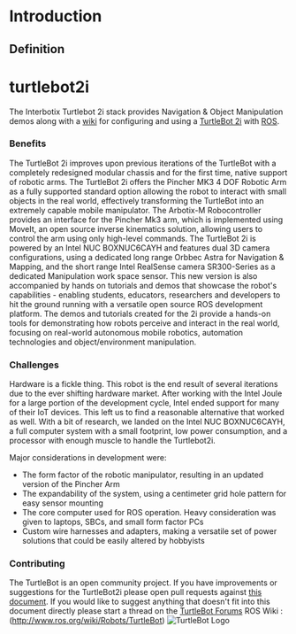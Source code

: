 # Introduction

## Definition

turtlebot2i
=========

The Interbotix Turtlebot 2i stack provides Navigation &amp; Object Manipulation demos along with a [wiki](https://github.com/Interbotix/turtlebot2i/wiki) for configuring and using a [TurtleBot 2i](https://www.interbotix.com/interbotix-turtlebot-2i-mobile-ros-platform.aspx) with [ROS](http://www.ros.org).

### Benefits

The TurtleBot 2i improves upon previous iterations of the TurtleBot with a completely redesigned modular chassis and for the first time, native support of robotic arms. The TurtleBot 2i offers the Pincher MK3 4 DOF Robotic Arm as a fully supported standard option allowing the robot to interact with small objects in the real world, effectively transforming the TurtleBot into an extremely capable mobile manipulator. The Arbotix-M Robocontroller provides an interface for the Pincher Mk3 arm, which is implemented using MoveIt, an open source inverse kinematics solution, allowing users to control the arm using only high-level commands. The TurtleBot 2i is powered by an Intel NUC BOXNUC6CAYH and features dual 3D camera configurations, using a dedicated long range Orbbec Astra for Navigation & Mapping, and the short range Intel RealSense camera SR300-Series as a dedicated Manipulation work space sensor. This new version is also accompanied by hands on tutorials and demos that showcase the robot's capabilities - enabling students, educators, researchers and developers to hit the ground running with a versatile open source ROS development platform. The demos and tutorials created for the 2i provide a hands-on tools for demonstrating how robots perceive and interact in the real world, focusing on real-world autonomous mobile robotics, automation technologies and object/environment manipulation.

### Challenges

Hardware is a fickle thing. This robot is the end result of several iterations due to the ever shifting hardware market. After working with the Intel Joule for a large portion of the development cycle, Intel ended support for many of their IoT devices. This left us to find a reasonable alternative that worked as well. With a bit of research, we landed on the Intel NUC BOXNUC6CAYH, a full computer system with a small footprint, low power consumption, and a processor with enough muscle to handle the Turtlebot2i.

Major considerations in development were:

* The form factor of the robotic manipulator, resulting in an updated version of the Pincher Arm
* The expandability of the system, using a centimeter grid hole pattern for easy sensor mounting
* The core computer used for ROS operation. Heavy consideration was given to laptops, SBCs, and small form factor PCs
* Custom wire harnesses and adapters, making a versatile set of power solutions that could be easily altered by hobbyists

### Contributing

The TurtleBot is an open community project.
If you have improvements or suggestions for the TurtleBot2i please open pull requests against [this document](https://github.com/Interbotix/turtlebot2i).
If you would like to suggest anything that doesn't fit into this document directly please start a thread on the [TurtleBot Forums](http://discourse.ros.org/c/turtlebot)
ROS Wiki : (http://www.ros.org/wiki/Robots/TurtleBot)
![TurtleBot Logo](http://www.turtlebot.com/assets/images/turtlebot_logo.png)
